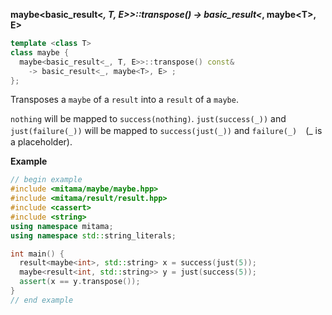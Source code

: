 **maybe&lt;basic_result&lt;_, T, E&gt;&gt;::transpose() -> basic_result&lt;_, maybe&lt;T&gt;, E&gt;**

```cpp
template <class T>
class maybe {
  maybe<basic_result<_, T, E>>::transpose() const&
    -> basic_result<_, maybe<T>, E> ;
};
```

Transposes a `maybe` of a `result` into a `result` of a `maybe`.

`nothing` will be mapped to `success(nothing)`.
`just(success(_))` and `just(failure(_))` will be mapped to `success(just(_))` and `failure(_)`　(_ is a placeholder).

**Example**

```cpp
// begin example
#include <mitama/maybe/maybe.hpp>
#include <mitama/result/result.hpp>
#include <cassert>
#include <string>
using namespace mitama;
using namespace std::string_literals;

int main() {
  result<maybe<int>, std::string> x = success(just(5));
  maybe<result<int, std::string>> y = just(success(5));
  assert(x == y.transpose());
}
// end example
```
